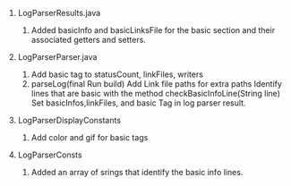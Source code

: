 1. LogParserResults.java
	1. Added basicInfo and basicLinksFile for the basic section and their associated getters and 	setters.
	
2. LogParserParser.java
	1. Add basic tag to statusCount, linkFiles, writers
	2. parseLog(final Run<?, ?> build)
		Add Link file paths for extra paths
		Identify lines that are basic with the method checkBasicInfoLine(String line)
		Set basicInfos,linkFiles, and basic Tag in log parser result.
		
3. LogParserDisplayConstants
	1. Add color and gif for basic tags

4. LogParserConsts
	1. Added an array of srings that identify the basic info lines.
	